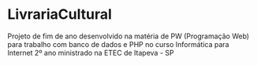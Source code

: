 # LivrariaCultural
Projeto de fim de ano desenvolvido na matéria de PW (Programação Web) para trabalho com banco de dados e PHP no curso Informática para Internet 2º ano ministrado na ETEC de Itapeva - SP

